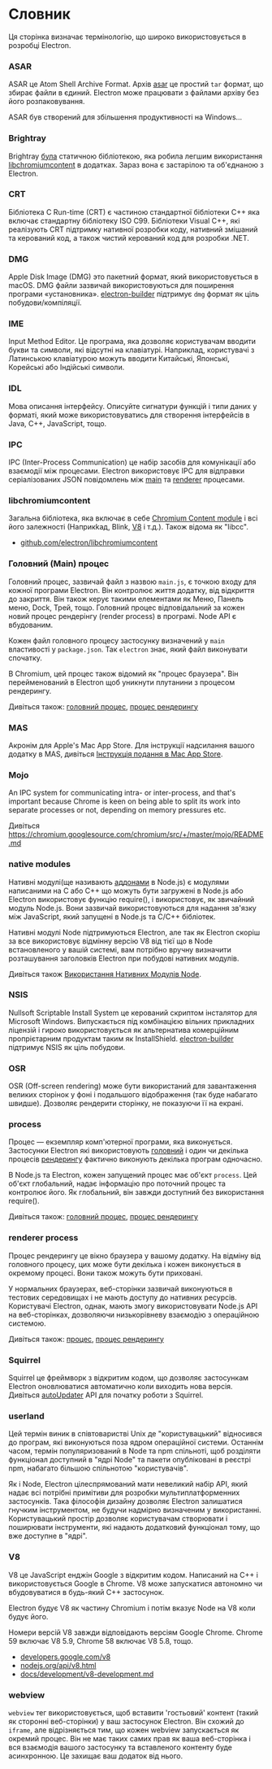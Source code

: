 # Словник

Ця сторінка визначає термінологію, що широко використовується в розробці Electron.

### ASAR

ASAR це Atom Shell Archive Format. Архів [asar](https://github.com/electron/asar) це простий `tar` формат, що збирає файли в єдиний. Electron може працювати з файлами архіву без його розпаковування.

ASAR був створений для збільшення продуктивності на Windows...

### Brightray

Brightray [була](https://github.com/electron-archive/brightray) статичною бібліотекою, яка робила легшим використання [libchromiumcontent](#libchromiumcontent) в додатках. Зараз вона є застарілою та об'єднаною з Electron.

### CRT

Бібліотека C Run-time (CRT) є частиною стандартної бібліотеки C++ яка включає стандартну бібліотеку ISO C99. Бібліотеки Visual C++, які реалізують CRT підтримку нативної розробки коду, нативний змішаний та керований код, а також чистий керований код для розробки .NET.

### DMG

Apple Disk Image (DMG) это пакетний формат, який використовується в macOS. DMG файли зазвичай використовуються для поширення програми «установника». [electron-builder](https://github.com/electron-userland/electron-builder) підтримує `dmg` формат як ціль побудови/компіляції.

### IME

Input Method Editor. Це програма, яка дозволяє користувачам вводити букви та символи, які відсутні на клавіатурі. Наприклад, користувачі з Латинською клавіатурою можуть вводити Китайські, Японські, Корейські або Індійські символи.

### IDL

Мова описання інтерфейсу. Описуйте сигнатури функцій і типи даних у форматі, який може використовуватись для створення інтерфейсів в Java, C++, JavaScript, тощо.

### IPC

IPC (Inter-Process Communication) це набір засобів для комунікації або взаємодії між процесами. Electron використовує IPC для відправки серіалізованих JSON повідомлень між [main](#main-process) та [renderer](#renderer-process) процесами.

### libchromiumcontent

Загальна бібліотека, яка включає в себе [Chromium Content module](https://www.chromium.org/developers/content-module) і всі його залежності (Наприкkад, Blink, [V8](#v8) і т.д.). Також відома як "libcc".

- [github.com/electron/libchromiumcontent](https://github.com/electron/libchromiumcontent)

### Головний (Main) процес

Головний процес, зазвичай файл з назвою `main.js`, є точкою входу для кожної програми Electron. Він контролює життя додатку, від відкриття до закриття. Він також керує такими елементами як Меню, Панель меню, Dock, Трей, тощо. Головний процес відповідальний за кожен новий процес рендерінгу (render process) в програмі. Node API є вбудованим.

Кожен файл головного процесу застосунку визначений у `main` властивості у `package.json`. Так `electron` знає, який файл виконувати спочатку.

В Chromium, цей процес також відомий як "процес браузера". Він перейменований в Electron щоб уникнути плутанини з процесом рендерингу.

Дивіться також: [головний процес](#process), [процес рендерингу](#renderer-process)

### MAS

Акронім для Apple's Mac App Store. Для інструкції надсилання вашого додатку в MAS, дивіться [Інструкція подання в Mac App Store](tutorial/mac-app-store-submission-guide.md).

### Mojo

An IPC system for communicating intra- or inter-process, and that's important because Chrome is keen on being able to split its work into separate processes or not, depending on memory pressures etc.

Дивіться https://chromium.googlesource.com/chromium/src/+/master/mojo/README.md

### native modules

Нативні модулі(ще називають [аддонами](https://nodejs.org/api/addons.html) в Node.js) є модулями написаними на C або C++ що можуть бути загружені в Node.js або Electron використовує функцію require(), і використовує, як звичайний модуль Node.js. Вони зазвичай використовуються для надання зв'язку між JavaScript, який запущені в Node.js та C/C++ бібліотек.

Нативні модулі Node підтримуються Electron, але так як Electron скоріш за все використовує відмінну версію V8 від тієї що в Node встановленого у вашій системі, вам потрібно вручну визначити розташування заголовків Electron при побудові нативних модулів.

Дивіться також [Використання Нативних Модулів Node](tutorial/using-native-node-modules.md).

### NSIS

Nullsoft Scriptable Install System це керований скриптом інсталятор для Microsoft Windows. Випускається під комбінацією вільних прикладних ліцензій і гироко використовується як альтернатива комерційним пропрієтарним продуктам таким як InstallShield. [electron-builder](https://github.com/electron-userland/electron-builder) підтримує NSIS як ціль побудови.

### OSR

OSR (Off-screen rendering) може бути використаний для завантаження великих сторінок у фоні і подальшого відображення (так буде набагато швидше). Дозволяє рендерити сторінку, не показуючи її на екрані.

### process

Процес — екземпляр комп'ютерної програми, яка виконується. Застосунки Electron які використовують [головний](#main-process) і один чи декілька процесів [рендерингу](#renderer-process) фактично виконують декілька програм одночасно.

В Node.js та Electron, кожен запущений процес має об'єкт `process`. Цей об'єкт глобальний, надає інформацію про поточний процес та контролює його. Як глобальний, він завжди доступний без використання require().

Дивіться також: [головний процес](#main-process), [процес рендерингу](#renderer-process)

### renderer process

Процес рендерингу це вікно браузера у вашому додатку. На відміну від головного процесу, цих може бути декілька і кожен виконується в окремому процесі. Вони також можуть бути приховані.

У нормальних браузерах, веб-сторінки зазвичай виконуються в тестових середовищах і не мають доступу до нативних ресурсів. Користувачі Electron, однак, мають змогу використовувати Node.js API на веб-сторінках, дозволяючи низькорівневу взаємодію з операційною системою.

Дивіться також: [процес](#process), [процес рендерингу](#main-process)

### Squirrel

Squirrel це фреймворк з відкритим кодом, що дозволяє застосункам Electron оновлюватися автоматично коли виходить нова версія. Дивіться [autoUpdater](api/auto-updater.md) API для початку роботи з Squirrel.

### userland

Цей термін виник в співтоваристві Unix де "користувацький" відносився до програм, які виконуються поза ядром операційної системи. Останнім часом, термін популяризований в Node та npm спільноті, щоб розділяти функціонал доступний в "ядрі Node" та пакети опубліковані в реєстрі npm, набагато більшою спільнотою "користувачів".

Як і Node, Electron цілеспрямований мати невеликий набір API, який надає всі потрібні примітиви для розробки мультиплатформенних застосунків. Така філософія дизайну дозволяє Electron залишатися гнучким інструментом, не будучи надмірно визначеним у використанні. Користувацький простір дозволяє користувачам створювати і поширювати інструменти, які надають додатковий функціонал тому, що вже доступне в "ядрі".

### V8

V8 це JavaScript енджін Google з відкритим кодом. Написаний на C++ і використовується Google в Chrome. V8 може запускатися автономно чи вбудовуватися в будь-який C++ застосунок.

Electron будує V8 як частину Chromium і потім вказує Node на V8 коли будує його.

Номери версій V8 завжди відповідають версіям Google Chrome. Chrome 59 включає V8 5.9, Chrome 58 включає V8 5.8, тощо.

- [developers.google.com/v8](https://developers.google.com/v8)
- [nodejs.org/api/v8.html](https://nodejs.org/api/v8.html)
- [docs/development/v8-development.md](development/v8-development.md)

### webview

`webview` тег використовується, щоб вставити 'гостьовий' контент (такий як сторонні веб-сторінки) у ваш застосунок Electron. Він схожий до `iframe`, але відрізняється тим, що кожен webview запускається як окремий процес. Він не має таких самих прав як ваша веб-сторінка і вся взаємодія вашого застосунку та вставленого контенту буде асинхронною. Це захищає ваш додаток від нього.